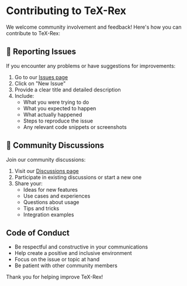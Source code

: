 # Contributing to TeX-Rex

We welcome community involvement and feedback! Here's how you can contribute to TeX-Rex:

## 🐛 Reporting Issues

If you encounter any problems or have suggestions for improvements:

1. Go to our [Issues page](https://github.com/ai-tex-rex/tex-rex/issues)
2. Click on "New Issue"
3. Provide a clear title and detailed description
4. Include:
   - What you were trying to do
   - What you expected to happen
   - What actually happened
   - Steps to reproduce the issue
   - Any relevant code snippets or screenshots

## 💬 Community Discussions

Join our community discussions:

1. Visit our [Discussions page](https://github.com/ai-tex-rex/tex-rex/discussions)
2. Participate in existing discussions or start a new one
3. Share your:
   - Ideas for new features
   - Use cases and experiences
   - Questions about usage
   - Tips and tricks
   - Integration examples

## Code of Conduct

- Be respectful and constructive in your communications
- Help create a positive and inclusive environment
- Focus on the issue or topic at hand
- Be patient with other community members

Thank you for helping improve TeX-Rex! 